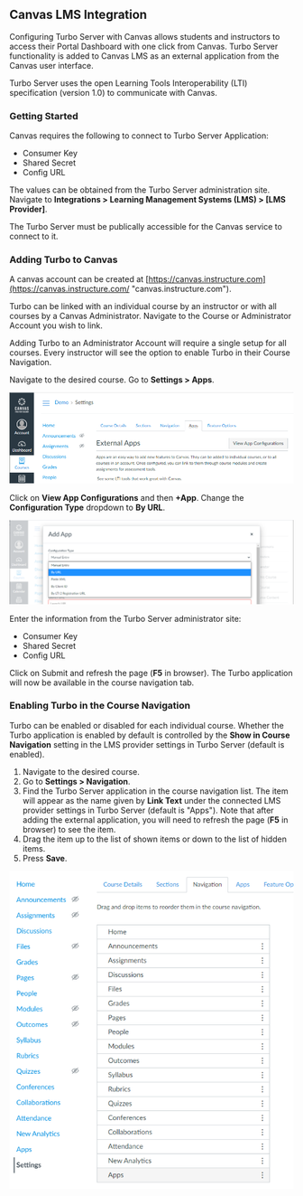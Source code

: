 ## Canvas LMS Integration

Configuring Turbo Server with Canvas allows students and instructors to access their Portal Dashboard with one click from Canvas. Turbo Server functionality is added to Canvas LMS as an external application from the Canvas user interface.

Turbo Server uses the open Learning Tools Interoperability (LTI) specification (version 1.0) to communicate with Canvas.

### Getting Started

Canvas requires the following to connect to Turbo Server Application:

- Consumer Key
- Shared Secret
- Config URL

The values can be obtained from the Turbo Server administration site. Navigate to **Integrations > Learning Management Systems (LMS) > [LMS Provider]**.

The Turbo Server must be publically accessible for the Canvas service to connect to it.

### Adding Turbo to Canvas

A canvas account can be created at [https://canvas.instructure.com](https://canvas.instructure.com/ "canvas.instructure.com").

Turbo can be linked with an individual course by an instructor or with all courses by a Canvas Administrator. Navigate to the Course or Administrator Account you wish to link.

Adding Turbo to an Administrator Account will require a single setup for all courses. Every instructor will see the option to enable Turbo in their Course Navigation.

Navigate to the desired course. Go to **Settings > Apps**.

![Canvas Apps](../../images/canvas-apps.png)

Click on **View App Configurations** and then **+App**. Change the **Configuration Type** dropdown to **By URL**.

![Canvas Add App](../../images/canvas-byurl.png)

Enter the information from the Turbo Server administrator site:

- Consumer Key
- Shared Secret
- Config URL

Click on Submit and refresh the page (**F5** in browser). The Turbo application will now be available in the course navigation tab.

### Enabling Turbo in the Course Navigation

Turbo can be enabled or disabled for each individual course. Whether the Turbo application is enabled by default is controlled by the **Show in Course Navigation** setting in the LMS provider settings in Turbo Server (default is enabled).

1. Navigate to the desired course.
2. Go to **Settings > Navigation**.
3. Find the Turbo Server application in the course navigation list. The item will appear as the name given by **Link Text** under the connected LMS provider settings in Turbo Server (default is "Apps"). Note that after adding the external application, you will need to refresh the page (**F5** in browser) to see the item.
4. Drag the item up to the list of shown items or down to the list of hidden items.
5. Press **Save**.

![Canvas Navigation](../../images/canvas-navigation.png)
